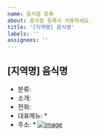 ```yaml
---
name: 음식점 등록
about: 음식점 등록시 사용하세요.
title: '[지역명] 음식명'
labels: ''
assignees: ''
---
```


## [지역명] 음식명
* 분류: 
* 소개: 
* 전화: 
* 대표메뉴: 
  * 
* 주소: 
  * 
[![image](https://cloud.githubusercontent.com/assets/10431663/21743142/91a105de-d53f-11e6-871e-ac11009c4b88.png)](http://naver.me/GmwIXYaR)
